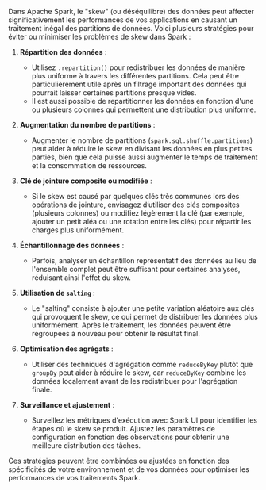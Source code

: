 Dans Apache Spark, le "skew" (ou déséquilibre) des données peut affecter significativement les performances de vos applications en causant un traitement inégal des partitions de données. Voici plusieurs stratégies pour éviter ou minimiser les problèmes de skew dans Spark :

1. **Répartition des données** :
   - Utilisez `.repartition()` pour redistribuer les données de manière plus uniforme à travers les différentes partitions. Cela peut être particulièrement utile après un filtrage important des données qui pourrait laisser certaines partitions presque vides.
   - Il est aussi possible de repartitionner les données en fonction d'une ou plusieurs colonnes qui permettent une distribution plus uniforme.

2. **Augmentation du nombre de partitions** :
   - Augmenter le nombre de partitions (`spark.sql.shuffle.partitions`) peut aider à réduire le skew en divisant les données en plus petites parties, bien que cela puisse aussi augmenter le temps de traitement et la consommation de ressources.

3. **Clé de jointure composite ou modifiée** :
   - Si le skew est causé par quelques clés très communes lors des opérations de jointure, envisagez d’utiliser des clés composites (plusieurs colonnes) ou modifiez légèrement la clé (par exemple, ajouter un petit aléa ou une rotation entre les clés) pour répartir les charges plus uniformément.

4. **Échantillonnage des données** :
   - Parfois, analyser un échantillon représentatif des données au lieu de l'ensemble complet peut être suffisant pour certaines analyses, réduisant ainsi l'effet du skew.

5. **Utilisation de `salting`** :
   - Le "salting" consiste à ajouter une petite variation aléatoire aux clés qui provoquent le skew, ce qui permet de distribuer les données plus uniformément. Après le traitement, les données peuvent être regroupées à nouveau pour obtenir le résultat final.

6. **Optimisation des agrégats** :
   - Utiliser des techniques d'agrégation comme `reduceByKey` plutôt que `groupBy` peut aider à réduire le skew, car `reduceByKey` combine les données localement avant de les redistribuer pour l'agrégation finale.

7. **Surveillance et ajustement** :
   - Surveillez les métriques d'exécution avec Spark UI pour identifier les étapes où le skew se produit. Ajustez les paramètres de configuration en fonction des observations pour obtenir une meilleure distribution des tâches.

Ces stratégies peuvent être combinées ou ajustées en fonction des spécificités de votre environnement et de vos données pour optimiser les performances de vos traitements Spark.